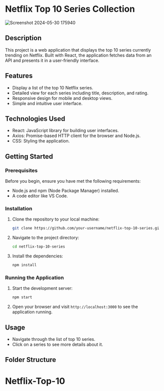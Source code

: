 # Netflix Top 10 Series Collection

![![Screenshot 2024-05-30 175940](https://github.com/Dharm2412/Netflix-Top-10/assets/142787486/44888009-b681-4175-bc7e-3b51b0670537)
](images/screenshot.png)


## Description
This project is a web application that displays the top 10 series currently trending on Netflix. Built with React, the application fetches data from an API and presents it in a user-friendly interface.

## Features
- Display a list of the top 10 Netflix series.
- Detailed view for each series including title, description, and rating.
- Responsive design for mobile and desktop views.
- Simple and intuitive user interface.

## Technologies Used
- React: JavaScript library for building user interfaces.
- Axios: Promise-based HTTP client for the browser and Node.js.
- CSS: Styling the application.

## Getting Started

### Prerequisites
Before you begin, ensure you have met the following requirements:
- Node.js and npm (Node Package Manager) installed.
- A code editor like VS Code.

### Installation

1. Clone the repository to your local machine:
    ```sh
    git clone https://github.com/your-username/netflix-top-10-series.git
    ```
2. Navigate to the project directory:
    ```sh
    cd netflix-top-10-series
    ```
3. Install the dependencies:
    ```sh
    npm install
    ```

### Running the Application

1. Start the development server:
    ```sh
    npm start
    ```
2. Open your browser and visit `http://localhost:3000` to see the application running.

## Usage

- Navigate through the list of top 10 series.
- Click on a series to see more details about it.

## Folder Structure

# Netflix-Top-10
